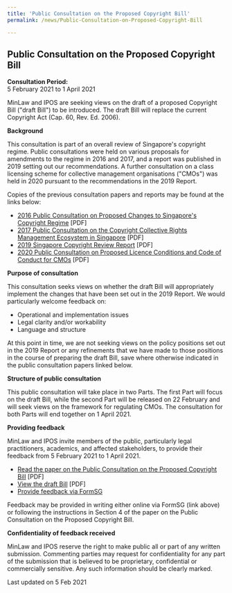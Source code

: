 ```yaml
---
title: 'Public Consultation on the Proposed Copyright Bill'
permalink: /news/Public-Consultation-on-Proposed-Copyright-Bill

---
```



**Public Consultation on the Proposed Copyright Bill**
---

**Consultation Period:**  
5 February 2021 to 1 April 2021

MinLaw and IPOS are seeking views on the draft of a proposed Copyright Bill ("draft Bill") to be introduced. The draft Bill will replace the current Copyright Act (Cap. 60, Rev. Ed. 2006).

**Background**

This consultation is part of an overall review of Singapore's copyright regime. Public consultations were held on various proposals for amendments to the regime in 2016 and 2017, and a report was published in 2019 setting out our recommendations. A further consultation on a class licensing scheme for collective management organisations ("CMOs") was held in 2020 pursuant to the recommendations in the 2019 Report.

Copies of the previous consultation papers and reports may be found at the links below:

- [2016 Public Consultation on Proposed Changes to Singapore's Copyright Regime](/files/news/public-consultations/2021/copyrightbill/Annex_A-Copyright_Consultation2016.pdf) [PDF]
- [2017 Public Consultation on the Copyright Collective Rights Management Ecosystem in Singapore](/files/news/public-consultations/2021/copyrightbill/Annex_A-CMO_Consultation2017.pdf) [PDF]
- [2019 Singapore Copyright Review Report](/files/news/public-consultations/2021/copyrightbill/Annex_A-Copyright_Report2019.pdf) [PDF]
- [2020 Public Consultation on Proposed Licence Conditions and Code of Conduct for CMOs](/files/news/public-consultations/2021/copyrightbill/Annex_A-CMO_Consultation2020.pdf) [PDF]

**Purpose of consultation**

This consultation seeks views on whether the draft Bill will appropriately implement the changes that have been set out in the 2019 Report. We would particularly welcome feedback on:

- Operational and implementation issues
- Legal clarity and/or workability
- Language and structure

At this point in time, we are not seeking views on the policy positions set out in the 2019 Report or any refinements that we have made to those positions in the course of preparing the draft Bill, save where otherwise indicated in the public consultation papers linked below.

**Structure of public consultation**

This public consultation will take place in two Parts. The first Part will focus on the draft Bill, while the second Part will be released on 22 February and will seek views on the framework for regulating CMOs. The consultation for both Parts will end together on 1 April 2021.

**Providing feedback**

MinLaw and IPOS invite members of the public, particularly legal practitioners, academics, and affected stakeholders, to provide their feedback from 5 February 2021 to 1 April 2021.

- [Read the paper on the Public Consultation on the Proposed Copyright Bill](/files/news/public-consultations/2021/copyrightbill/Copyright_Consultation2021.pdf) [PDF]
- [View the draft Bill](/files/news/public-consultations/2021/copyrightbill/Annex_B-CopyrightBill.pdf) [PDF]
- [Provide feedback via FormSG](https://go.gov.sg/copyright2021)

Feedback may be provided in writing either online via FormSG (link above) or following the instructions in Section 4 of the paper on the Public Consultation on the Proposed Copyright Bill.

**Confidentiality of feedback received**

MinLaw and IPOS reserve the right to make public all or part of any written submission. Commenting parties may request for confidentiality for any part of the submission that is believed to be proprietary, confidential or commercially sensitive. Any such information should be clearly marked.

<p class="right-side-updated">Last updated on 5 Feb 2021</p> 
